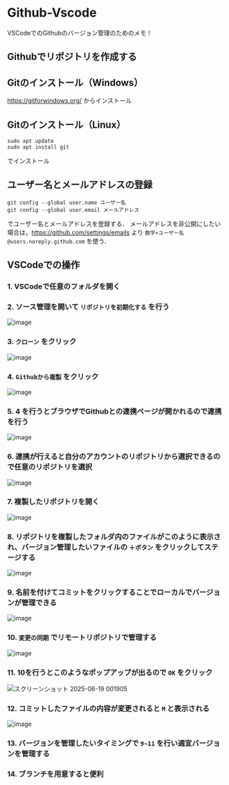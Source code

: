 # Github-Vscode
VSCodeでのGithubのバージョン管理のためのメモ！

## Githubでリポジトリを作成する

## Gitのインストール（Windows）
https://gitforwindows.org/ からインストール

## Gitのインストール（Linux）
```
sudo apt update
sudo apt install git
```
でインストール

## ユーザー名とメールアドレスの登録
```
git config --global user.name ユーザー名
git config --global user.email メールアドレス
```
でユーザー名とメールアドレスを登録する．
メールアドレスを非公開にしたい場合は，https://github.com/settings/emails より ```数字+ユーザー名@users.noreply.github.com``` を使う．

## VSCodeでの操作
### 1. VSCodeで任意のフォルダを開く
### 2. ソース管理を開いて ```リポジトリを初期化する``` を行う
  ![image](https://github.com/user-attachments/assets/72a0f321-e3dd-4da8-9e4d-5f485c89bfe7)
### 3. ```クローン``` をクリック
  ![image](https://github.com/user-attachments/assets/1d2609e4-0236-4607-b7dc-bf36bb646eb9)
### 4. ```Githubから複製``` をクリック
  ![image](https://github.com/user-attachments/assets/10a59046-f3bc-4b1e-954f-2c0228ff8e3d)
### 5. 4 を行うとブラウザでGithubとの連携ページが開かれるので連携を行う
  ![image](https://github.com/user-attachments/assets/a5313004-40b7-49d4-adb3-0b7c3ab71e9f)
### 6. 連携が行えると自分のアカウントのリポジトリから選択できるので任意のリポジトリを選択
  ![image](https://github.com/user-attachments/assets/1967cfd4-1415-4933-a19f-edd454a4edb7)
### 7. 複製したリポジトリを開く
  ![image](https://github.com/user-attachments/assets/ff5d972d-9f93-485a-90a3-68a5d309dc4e)
### 8. リポジトリを複製したフォルダ内のファイルがこのように表示され、バージョン管理したいファイルの ```＋ボタン``` をクリックしてステージする
  ![image](https://github.com/user-attachments/assets/7e41d9bd-0a36-47ce-8e27-d99eee6968f3)
### 9. 名前を付けてコミットをクリックすることでローカルでバージョンが管理できる
  ![image](https://github.com/user-attachments/assets/a30c10e8-29a9-46b4-9aea-f20a75b7ee03)
### 10. ```変更の同期``` でリモートリポジトリで管理する
  ![image](https://github.com/user-attachments/assets/c77c382b-7179-44e9-9586-b9debb9058b1)
### 11. 10を行うとこのようなポップアップが出るので ```OK``` をクリック
  ![スクリーンショット 2025-06-19 001905](https://github.com/user-attachments/assets/faba748a-5daf-4fd2-9a0f-738a6b0290bc)
### 12. コミットしたファイルの内容が変更されると ```M``` と表示される
  ![image](https://github.com/user-attachments/assets/c50f482c-6aec-461f-8d91-c06bc775e7c0)
### 13. バージョンを管理したいタイミングで ```9~11``` を行い適宜バージョンを管理する
### 14. ブランチを用意すると便利
